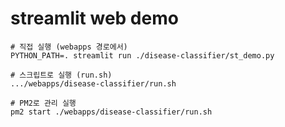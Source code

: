 # streamlit web demo

```shell
# 직접 실행 (webapps 경로에서)
PYTHON_PATH=. streamlit run ./disease-classifier/st_demo.py
```

```shell
# 스크립트로 실행 (run.sh)
.../webapps/disease-classifier/run.sh 
```

```shell
# PM2로 관리 실행
pm2 start ./webapps/disease-classifier/run.sh 
```
